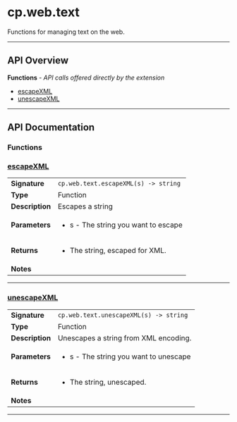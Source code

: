 # cp.web.text

Functions for managing text on the web.

---

## API Overview
**Functions** - _API calls offered directly by the extension_
 * [escapeXML](#escapexml)
 * [unescapeXML](#unescapexml)


---

## API Documentation

### Functions


### [escapeXML](#escapexml)

|                                             |                                                                                     |
| --------------------------------------------|-------------------------------------------------------------------------------------|
| **Signature**                               | `cp.web.text.escapeXML(s) -> string`                                                                    |
| **Type**                                    | Function                                                                     |
| **Description**                             | Escapes a string                                                                     |
| **Parameters**                              | <ul><li>s - The string you want to escape</li></ul> |
| **Returns**                                 | <ul><li>The string, escaped for XML.</li></ul>          |
| **Notes**                                   | <ul></ul>                |

---

### [unescapeXML](#unescapexml)

|                                             |                                                                                     |
| --------------------------------------------|-------------------------------------------------------------------------------------|
| **Signature**                               | `cp.web.text.unescapeXML(s) -> string`                                                                    |
| **Type**                                    | Function                                                                     |
| **Description**                             | Unescapes a string from XML encoding.                                                                     |
| **Parameters**                              | <ul><li>s - The string you want to unescape</li></ul> |
| **Returns**                                 | <ul><li>The string, unescaped.</li></ul>          |
| **Notes**                                   | <ul></ul>                |

---
